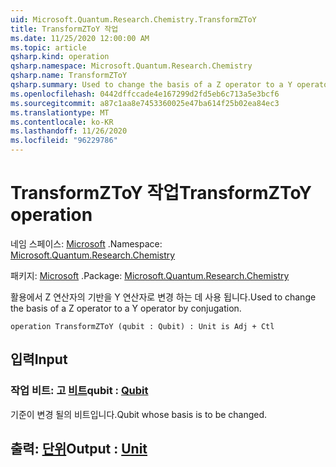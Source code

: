 ```yaml
---
uid: Microsoft.Quantum.Research.Chemistry.TransformZToY
title: TransformZToY 작업
ms.date: 11/25/2020 12:00:00 AM
ms.topic: article
qsharp.kind: operation
qsharp.namespace: Microsoft.Quantum.Research.Chemistry
qsharp.name: TransformZToY
qsharp.summary: Used to change the basis of a Z operator to a Y operator by conjugation.
ms.openlocfilehash: 0442dffccade4e167299d2fd5eb6c713a5e3bcf6
ms.sourcegitcommit: a87c1aa8e7453360025e47ba614f25b02ea84ec3
ms.translationtype: MT
ms.contentlocale: ko-KR
ms.lasthandoff: 11/26/2020
ms.locfileid: "96229786"
---
```

# <a name="transformztoy-operation"></a><span data-ttu-id="3f5fc-102">TransformZToY 작업</span><span class="sxs-lookup"><span data-stu-id="3f5fc-102">TransformZToY operation</span></span>

<span data-ttu-id="3f5fc-103">네임 스페이스: [Microsoft](xref:Microsoft.Quantum.Research.Chemistry) .</span><span class="sxs-lookup"><span data-stu-id="3f5fc-103">Namespace: [Microsoft.Quantum.Research.Chemistry](xref:Microsoft.Quantum.Research.Chemistry)</span></span>

<span data-ttu-id="3f5fc-104">패키지: [Microsoft](https://nuget.org/packages/Microsoft.Quantum.Research.Chemistry) .</span><span class="sxs-lookup"><span data-stu-id="3f5fc-104">Package: [Microsoft.Quantum.Research.Chemistry](https://nuget.org/packages/Microsoft.Quantum.Research.Chemistry)</span></span>


<span data-ttu-id="3f5fc-105">활용에서 Z 연산자의 기반을 Y 연산자로 변경 하는 데 사용 됩니다.</span><span class="sxs-lookup"><span data-stu-id="3f5fc-105">Used to change the basis of a Z operator to a Y operator by conjugation.</span></span>

```qsharp
operation TransformZToY (qubit : Qubit) : Unit is Adj + Ctl
```


## <a name="input"></a><span data-ttu-id="3f5fc-106">입력</span><span class="sxs-lookup"><span data-stu-id="3f5fc-106">Input</span></span>

### <a name="qubit--qubit"></a><span data-ttu-id="3f5fc-107">작업 비트: 고 [비트](xref:microsoft.quantum.lang-ref.qubit)</span><span class="sxs-lookup"><span data-stu-id="3f5fc-107">qubit : [Qubit](xref:microsoft.quantum.lang-ref.qubit)</span></span>

<span data-ttu-id="3f5fc-108">기준이 변경 될의 비트입니다.</span><span class="sxs-lookup"><span data-stu-id="3f5fc-108">Qubit whose basis is to be changed.</span></span>



## <a name="output--unit"></a><span data-ttu-id="3f5fc-109">출력: [단위](xref:microsoft.quantum.lang-ref.unit)</span><span class="sxs-lookup"><span data-stu-id="3f5fc-109">Output : [Unit](xref:microsoft.quantum.lang-ref.unit)</span></span>

